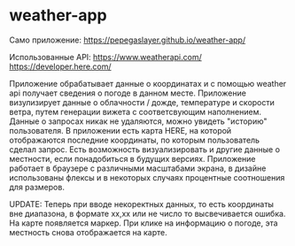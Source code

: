 # weather-app

Само приложение: https://pepegaslayer.github.io/weather-app/

Использованные API: 
https://www.weatherapi.com/
https://developer.here.com/

Приложение обрабатывает данные о координатах и с помощью weather api получает сведения о погоде в данном месте. 
Приложение визулизирует данные о облачности / дожде, температуре и скорости ветра, путем генерации вижета с соответсвующим наполнением.
Данные о запросах никак не удаляются, можно увидеть "историю" пользователя.
В приложении есть карта HERE, на которой отображаются последние координаты, по которым пользователь сделал запрос.
Есть возможность визуализировать и другие данные о местности, если понадобиться в будущих версиях.
Приложение работает в браузере с различными масштабами экрана, в дизайне использованы флексы и в некоторых случаях процентные соотношения для размеров.

UPDATE: Теперь при вводе некоректных данных, то есть координаты вне диапазона, в формате xx,xx или не число то высвечивается ошибка. На карте появляется маркер. При клике на информацию о погоде, эта местность снова отображается на карте.  
